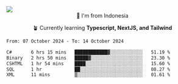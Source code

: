 
<img align = "center" src="https://readme-typing-svg.herokuapp.com?font=Fira+Code&size=25&pause=1000&color=00F713&center=true&vCenter=true&random=false&width=850&height=70&lines=Hi+There+%F0%9F%91%8B%2C+Im+Julian+Caesar;"/>
<br>

<div align = "center">
  📌 I'm from Indonesia
  
  🪴 Currently learning **Typescript, NextJS, and Tailwind**
</div>

<!--START_SECTION:waka-->

```txt
From: 07 October 2024 - To: 14 October 2024

C#       6 hrs 15 mins   ████████████▓░░░░░░░░░░░░   51.19 %
Binary   2 hrs 50 mins   █████▓░░░░░░░░░░░░░░░░░░░   23.30 %
CSHTML   1 hr 54 mins    ████░░░░░░░░░░░░░░░░░░░░░   15.60 %
SQL      1 hr            ██░░░░░░░░░░░░░░░░░░░░░░░   08.27 %
XML      11 mins         ▒░░░░░░░░░░░░░░░░░░░░░░░░   01.61 %
```

<!--END_SECTION:waka-->
